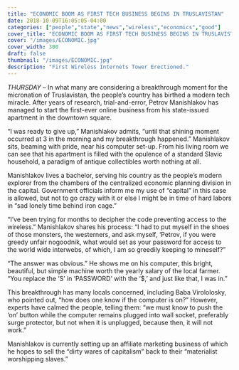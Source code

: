 ```yaml
---
title: "ECONOMIC BOOM AS FIRST TECH BUSINESS BEGINS IN TRUSLAVISTAN"
date: 2018-10-09T16:05:05-04:00
categories: ["people","state","news","wireless","economics","good"]
cover_title: "ECONOMIC BOOM AS FIRST TECH BUSINESS BEGINS IN TRUSLAVISTAN"
cover: "/images/ECONOMIC.jpg"
cover_width: 300
draft: false
thumbnail: "/images/ECONOMIC.jpg"
description: "First Wireless Internets Tower Erectioned."
---
```


*THURSDAY* – In what many are considering a breakthrough moment for the micronation of Truslavistan, the people’s country has birthed a modern tech miracle. After years of research, trial-and-error, Petrov Manishlakov has managed to start the first-ever online business from his state-issued apartment in the downtown square.


“I was ready to give up,” Manishlakov admits, “until that shining moment occurred at 3 in the morning and my breakthrough happened.” Manishlakov sits, beaming with pride, near his computer set-up. From his living room we can see that his apartment is filled with the opulence of a standard Slavic household, a paradigm of antique collectibles worth nothing at all.


Manishlakov lives a bachelor, serving his country as the people’s modern explorer from the chambers of the centralized economic planning division in the capital. Government officials inform me my use of “capital” in this case is allowed, but not to go crazy with it or else I might be in time of hard labors in “sad lonely time behind iron cage.” 


“I’ve been trying for months to decipher the code preventing access to the wireless.” Manishlakov shares his process: “I had to put myself in the shoes of those monsters, the westerners, and ask myself, ‘Petrov, if you were greedy unfair nogoodnik, what would set as your password for access to the world wide interwebs, of which, I am so greedily keeping to mineself?”


“The answer was obvious.” He shows me on his computer, this bright, beautiful, but simple machine worth the yearly salary of the local farmer. “You replace the ‘S’ in ‘PASSWORD’ with the ‘$,’ and just like that, I was in.” 


This breakthrough has many locals concerned, including Baba Virololosky, who pointed out, “how does one know if the computer is on?” However, experts have calmed the people, telling them: “we must know to push the ‘on’ button while the computer remains plugged into wall socket, preferably surge protector, but not when it is unplugged, because then, it will not work.” 


Manishlakov is currently setting up an affiliate marketing business of which he hopes to sell the “dirty wares of capitalism” back to their “materialist worshipping slaves.” 
